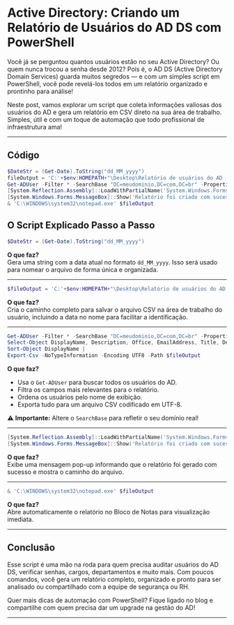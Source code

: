 # Active Directory: Criando um Relatório de Usuários do AD DS com PowerShell

Você já se perguntou quantos usuários estão no seu Active Directory? Ou quem nunca trocou a senha desde 2012? Pois é, o AD DS (Active Directory Domain Services) guarda muitos segredos — e com um simples script em PowerShell, você pode revelá-los todos em um relatório organizado e prontinho para análise!

Neste post, vamos explorar um script que coleta informações valiosas dos usuários do AD e gera um relatório em CSV direto na sua área de trabalho. Simples, útil e com um toque de automação que todo profissional de infraestrutura ama!

***

## Código 

```powershell
$DateStr = (Get-Date).ToString("dd_MM_yyyy")
fileOutput = 'C:'+$env:HOMEPATH+"\Desktop\Relatório de usuários do AD - "+$DateStr+".csv"
Get-ADUser -Filter * -SearchBase "DC=meudominio,DC=com,DC=br" -Properties * | Select-Object DisplayName, Description, Office, EmailAddress, Title, Department, Company, Passwordlastset, Passwordneverexpires, WhenChanged, AdminCount | Sort-Object DisplayName | export-csv -NoTypeInformation -Encoding UTF8 -path $fileOutput
[System.Reflection.Assembly]::LoadWithPartialName('System.Windows.Forms')
[System.Windows.Forms.MessageBox]::Show('Relatório foi criado com sucesso! Local do arquivo: '+$fileOutput,'PROCESSO CONCLUÍDO')
& 'C:\WINDOWS\system32\notepad.exe' $fileOutput
```

## O Script Explicado Passo a Passo

```powershell
$DateStr = (Get-Date).ToString("dd_MM_yyyy")
```

**O que faz?**  
Gera uma string com a data atual no formato `dd_MM_yyyy`. Isso será usado para nomear o arquivo de forma única e organizada.

***

```powershell
$fileOutput = 'C:'+$env:HOMEPATH+"\Desktop\Relatório de usuários do AD - "+$DateStr+".csv"
```

**O que faz?**  
Cria o caminho completo para salvar o arquivo CSV na área de trabalho do usuário, incluindo a data no nome para facilitar a identificação.

***

```powershell
Get-ADUser -Filter * -SearchBase "DC=meudominio,DC=com,DC=br" -Properties * |
Select-Object DisplayName, Description, Office, EmailAddress, Title, Department, Company, PasswordLastSet, PasswordNeverExpires, WhenChanged, AdminCount |
Sort-Object DisplayName |
Export-Csv -NoTypeInformation -Encoding UTF8 -Path $fileOutput
```

**O que faz?**

*   Usa o `Get-ADUser` para buscar todos os usuários do AD.
*   Filtra os campos mais relevantes para o relatório.
*   Ordena os usuários pelo nome de exibição.
*   Exporta tudo para um arquivo CSV codificado em UTF-8.

⚠️ **Importante:** Altere o `SearchBase` para refletir o seu domínio real!

***

```powershell
[System.Reflection.Assembly]::LoadWithPartialName('System.Windows.Forms')
[System.Windows.Forms.MessageBox]::Show('Relatório foi criado com sucesso! Local do arquivo: '+$fileOutput,'PROCESSO CONCLUÍDO')
```

**O que faz?**  
Exibe uma mensagem pop-up informando que o relatório foi gerado com sucesso e mostra o caminho do arquivo.

***

```powershell
& 'C:\WINDOWS\system32\notepad.exe' $fileOutput
```

**O que faz?**  
Abre automaticamente o relatório no Bloco de Notas para visualização imediata.

***

## Conclusão

Esse script é uma mão na roda para quem precisa auditar usuários do AD DS, verificar senhas, cargos, departamentos e muito mais. Com poucos comandos, você gera um relatório completo, organizado e pronto para ser analisado ou compartilhado com a equipe de segurança ou RH.

Quer mais dicas de automação com PowerShell? Fique ligado no blog e compartilhe com quem precisa dar um upgrade na gestão do AD!

***